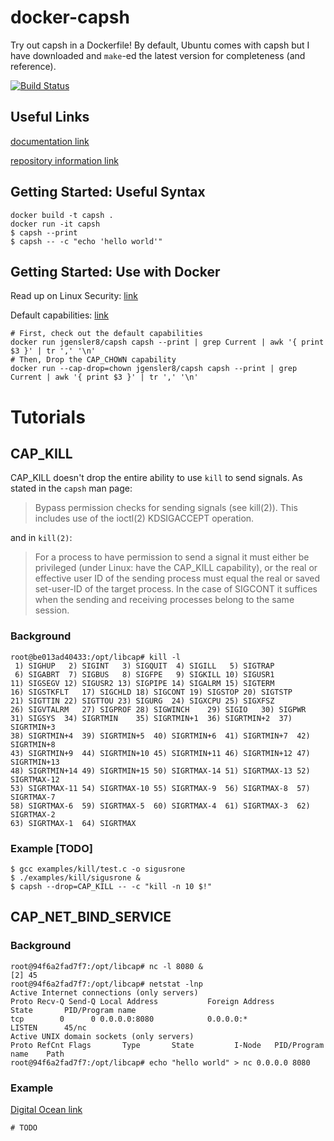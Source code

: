 # docker-capsh
Try out capsh in a Dockerfile! By default, Ubuntu comes with capsh but I have downloaded and `make`-ed the latest version for completeness (and reference).

[![Build Status](https://travis-ci.org/jgensler8/docker-capsh.svg?branch=master)](https://travis-ci.org/jgensler8/docker-capsh)

## Useful Links

[documentation link](http://man7.org/linux/man-pages/man1/capsh.1.html)

[repository information link](https://git.kernel.org/cgit/linux/kernel/git/morgan/libcap.git/)

## Getting Started: Useful Syntax

```
docker build -t capsh .
docker run -it capsh
$ capsh --print
$ capsh -- -c "echo 'hello world'"
```

## Getting Started: Use with Docker

Read up on Linux Security: [link](https://docs.docker.com/engine/security/security/#/linux-kernel-capabilities)

Default capabilities: [link](https://github.com/docker/docker/blame/master/oci/defaults_linux.go#L64-L79)

```
# First, check out the default capabilities
docker run jgensler8/capsh capsh --print | grep Current | awk '{ print $3 }' | tr ',' '\n'
# Then, Drop the CAP_CHOWN capability
docker run --cap-drop=chown jgensler8/capsh capsh --print | grep Current | awk '{ print $3 }' | tr ',' '\n'
```

# Tutorials

## CAP_KILL

CAP_KILL doesn't drop the entire ability to use `kill` to send signals. As stated in the `capsh` man page:

> Bypass permission checks for sending signals (see kill(2)). This includes use of the ioctl(2) KDSIGACCEPT operation.

and in `kill(2)`:

> For a process to have permission to send a signal it must either be privileged (under Linux: have the CAP_KILL capability), or the real or effective user ID of the sending process must equal the real or saved set-user-ID of the target process. In the case of SIGCONT it suffices when the sending and receiving processes belong to the same session.


### Background

```
root@be013ad40433:/opt/libcap# kill -l
 1) SIGHUP	 2) SIGINT	 3) SIGQUIT	 4) SIGILL	 5) SIGTRAP
 6) SIGABRT	 7) SIGBUS	 8) SIGFPE	 9) SIGKILL	10) SIGUSR1
11) SIGSEGV	12) SIGUSR2	13) SIGPIPE	14) SIGALRM	15) SIGTERM
16) SIGSTKFLT	17) SIGCHLD	18) SIGCONT	19) SIGSTOP	20) SIGTSTP
21) SIGTTIN	22) SIGTTOU	23) SIGURG	24) SIGXCPU	25) SIGXFSZ
26) SIGVTALRM	27) SIGPROF	28) SIGWINCH	29) SIGIO	30) SIGPWR
31) SIGSYS	34) SIGRTMIN	35) SIGRTMIN+1	36) SIGRTMIN+2	37) SIGRTMIN+3
38) SIGRTMIN+4	39) SIGRTMIN+5	40) SIGRTMIN+6	41) SIGRTMIN+7	42) SIGRTMIN+8
43) SIGRTMIN+9	44) SIGRTMIN+10	45) SIGRTMIN+11	46) SIGRTMIN+12	47) SIGRTMIN+13
48) SIGRTMIN+14	49) SIGRTMIN+15	50) SIGRTMAX-14	51) SIGRTMAX-13	52) SIGRTMAX-12
53) SIGRTMAX-11	54) SIGRTMAX-10	55) SIGRTMAX-9	56) SIGRTMAX-8	57) SIGRTMAX-7
58) SIGRTMAX-6	59) SIGRTMAX-5	60) SIGRTMAX-4	61) SIGRTMAX-3	62) SIGRTMAX-2
63) SIGRTMAX-1	64) SIGRTMAX
```

### Example [TODO]

```
$ gcc examples/kill/test.c -o sigusrone
$ ./examples/kill/sigusrone &
$ capsh --drop=CAP_KILL -- -c "kill -n 10 $!"
```

## CAP_NET_BIND_SERVICE

### Background
```
root@94f6a2fad7f7:/opt/libcap# nc -l 8080 &
[2] 45
root@94f6a2fad7f7:/opt/libcap# netstat -lnp
Active Internet connections (only servers)
Proto Recv-Q Send-Q Local Address           Foreign Address         State       PID/Program name
tcp        0      0 0.0.0.0:8080            0.0.0.0:*               LISTEN      45/nc
Active UNIX domain sockets (only servers)
Proto RefCnt Flags       Type       State         I-Node   PID/Program name    Path
root@94f6a2fad7f7:/opt/libcap# echo "hello world" > nc 0.0.0.0 8080
```

### Example

[Digital Ocean link](https://www.digitalocean.com/community/tutorials/how-to-use-netcat-to-establish-and-test-tcp-and-udp-connections-on-a-vps)

```
# TODO
```
